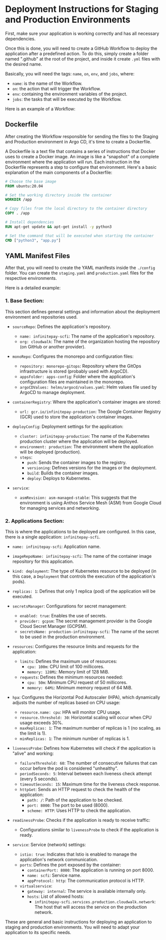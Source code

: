 
# Deployment Instructions for Staging and Production Environments

First, make sure your application is working correctly and has all necessary dependencies.

Once this is done, you will need to create a GitHub Workflow to deploy the application after a predefined action. To do this, simply create a folder named ".github" at the root of the project, and inside it create `.yml` files with the desired name.

Basically, you will need the tags: `name`, `on`, `env`, and `jobs`, where:

- `name`: is the name of the Workflow.
- `on`: the action that will trigger the Workflow.
- `env`: containing the environment variables of the project.
- `jobs`: the tasks that will be executed by the Workflow.

Here is an example of a Workflow:

## Dockerfile

After creating the Workflow responsible for sending the files to the Staging and Production environment in Argo CD, it's time to create a Dockerfile.

A Dockerfile is a text file that contains a series of instructions that Docker uses to create a Docker image. An image is like a "snapshot" of a complete environment where the application will run. Each instruction in the Dockerfile represents a step to configure that environment. Here's a basic explanation of the main components of a Dockerfile:

```Dockerfile
# Choose the base image
FROM ubuntu:20.04

# Set the working directory inside the container
WORKDIR /app

# Copy files from the local directory to the container directory
COPY . /app

# Install dependencies
RUN apt-get update && apt-get install -y python3

# Set the command that will be executed when starting the container
CMD ["python3", "app.py"]
```

## YAML Manifest Files

After that, you will need to create the YAML manifests inside the `./config` folder. You can create the `staging.yaml` and `production.yaml` files for the respective environments.

Here is a detailed example:

### 1. Base Section:

This section defines general settings and information about the deployment environment and repositories used.

- `sourceRepo`: Defines the application's repository.
  - `name: infinitepay-scfi`: The name of the application's repository.
  - `org: cloudwalk`: The name of the organization hosting the repository (on GitHub or another provider).

- `monoRepo`: Configures the monorepo and configuration files:
  - `repository: monorepo-gitops`: Repository where the GitOps infrastructure is stored (probably used with ArgoCD).
  - `appsFolder: apps-config`: Folder where the application's configuration files are maintained in the monorepo.
  - `argoCDValues: helms/argocd/values.yaml`: Helm values file used by ArgoCD to manage deployment.

- `containerRegistry`: Where the application's container images are stored:
  - `url: gcr.io/infinitepay-production`: The Google Container Registry (GCR) used to store the application's container images.

- `deployConfig`: Deployment settings for the application:
  - `cluster: infinitepay-production`: The name of the Kubernetes production cluster where the application will be deployed.
  - `environment: production`: The environment where the application will be deployed (production).
  - `steps`:
    - `push`: Sends the container images to the registry.
    - `versioning`: Defines versions for the images or the deployment.
    - `build`: Builds the container images.
    - `deploy`: Deploys to Kubernetes.

- `service`:
  - `asmRevision: asm-managed-stable`: This suggests that the environment is using Anthos Service Mesh (ASM) from Google Cloud for managing services and networking.

### 2. Applications Section:

This is where the applications to be deployed are configured. In this case, there is a single application: `infinitepay-scfi`.

- `name: infinitepay-scfi`: Application name.

- `imageRepoName: infinitepay-scfi`: The name of the container image repository for this application.

- `kind: deployment`: The type of Kubernetes resource to be deployed (in this case, a `Deployment` that controls the execution of the application's pods).

- `replicas: 1`: Defines that only 1 replica (pod) of the application will be executed.

- `secretsManager`: Configurations for secret management:
  - `enabled: true`: Enables the use of secrets.
  - `provider: gcpsm`: The secret management provider is the Google Cloud Secret Manager (GCPSM).
  - `secretsName: production-infinitepay-scfi`: The name of the secret to be used in the production environment.

- `resources`: Configures the resource limits and requests for the application:
  - `limits`: Defines the maximum use of resources:
    - `cpu: 100m`: CPU limit of 100 millicores.
    - `memory: 128Mi`: Memory limit of 128 MiB.
  - `requests`: Defines the minimum resources needed:
    - `cpu: 50m`: Minimum CPU request of 50 millicores.
    - `memory: 64Mi`: Minimum memory request of 64 MiB.

- `hpa`: Configures the Horizontal Pod Autoscaler (HPA), which dynamically adjusts the number of replicas based on CPU usage:
  - `resource.name: cpu`: HPA will monitor CPU usage.
  - `resource.threshold: 30`: Horizontal scaling will occur when CPU usage exceeds 30%.
  - `maxReplicas: 1`: The maximum number of replicas is 1 (no scaling, as the limit is 1).
  - `minReplicas: 1`: The minimum number of replicas is 1.

- `livenessProbe`: Defines how Kubernetes will check if the application is "alive" and working:
  - `failureThreshold: 60`: The number of consecutive failures that can occur before the pod is considered "unhealthy".
  - `periodSeconds: 5`: Interval between each liveness check attempt (every 5 seconds).
  - `timeoutSeconds: 15`: Maximum time for the liveness check response.
  - `httpGet`: Sends an HTTP request to check the health of the application:
    - `path: /`: Path of the application to be checked.
    - `port: 8000`: The port to be used (8000).
    - `scheme: HTTP`: Uses HTTP to check the application.

- `readinessProbe`: Checks if the application is ready to receive traffic:
  - Configurations similar to `livenessProbe` to check if the application is ready.

- `service`: Service (network) settings:
  - `istio: true`: Indicates that Istio is enabled to manage the application's network communication.
  - `ports`: Defines the port exposed by the container:
    - `containerPort: 8000`: The application is running on port 8000.
    - `name: scfi`: Service name.
    - `appProtocol: http`: The communication protocol is HTTP.
  - `virtualservice`:
    - `gateway: internal`: The service is available internally only.
    - `hosts`: List of allowed hosts:
      - `infinitepay-scfi.services.production.cloudwalk.network`: The host that will access the service on the production network.

These are general and basic instructions for deploying an application to staging and production environments. You will need to adapt your application to its specific needs.

